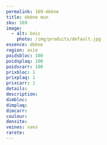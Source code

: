 ```yaml
---
permalink: 169-ébène
title: ébène mun
sku: 169
image: 
  - alt: bois
    photo: /img/produits/default.jpg
essence: ébène
region: asie
poidsbloc: 100
poidsplaq: 100
poidscarr: 100
prixbloc: 1
prixplaq: 1
prixcarr: 1
details: 
description: 
dimbloc: 
dimplaq: 
dimcarr: 
couleur: 
densite: 
veines: sans
rarete: 
---
```

